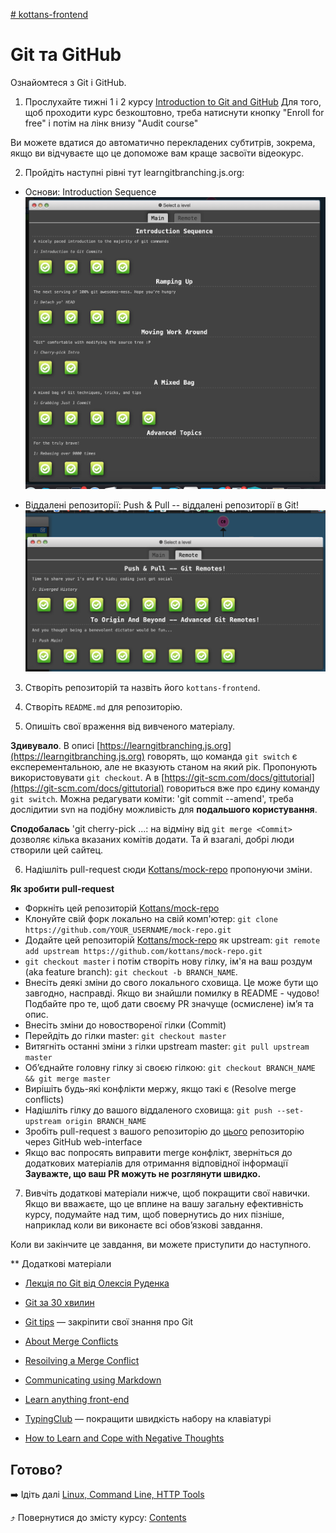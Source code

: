 [ # kottans-frontend](https://github.com/kottans/frontend/blob/2022_UA/tasks/git-intro.md)

# Git та GitHub

Ознайомтеся з Git і GitHub.

1. Прослухайте тижні 1 і 2 курсу [Introduction to Git and GitHub](https://www.coursera.org/learn/introduction-git-github)
Для того, щоб проходити курс безкоштовно, треба натиснути кнопку "Enroll for free" і потім на лінк внизу "Audit course"

Ви можете вдатися до автоматично перекладених субтитрів, зокрема, якщо ви відчуваєте що це допоможе вам краще засвоїти відеокурс.

2. Пройдіть наступні рівні тут learngitbranching.js.org:

  - Основи: Introduction Sequence
![Introduction Sequence](https://github.com/ValeriiZa/kottans-frontend/blob/019c55fde9ec9bbf306033b6d05c4e6ebc1a6fae/Screenshot%202022-08-03%20at%2023.03.15.png)

  - Віддалені репозиторії: Push & Pull -- віддалені репозиторії в Git!
![Push & Pull -- Git Remotes!](./Screenshot%202022-08-04%20at%2020.07.24.png)

3. Створіть репозиторій та назвіть його `kottans-frontend`.

4. Створіть `README.md` для репозиторію.

5. Опишіть свої враження від вивченого матеріалу.

**Здивувало**. В описі [https://learngitbranching.js.org](https://learngitbranching.js.org) говорять, що команда `git switch` є експерементальною, але не вказують станом на який рік. Пропонують використовувати `git checkout`. 
А в [https://git-scm.com/docs/gittutorial](https://git-scm.com/docs/gittutorial) говориться вже про єдину команду `git switch`.
Можна редагувати коміти: 'git commit --amend', треба дослідитии svn на подібну можливість для **подальшого користування**.

**Сподобалась** 'git cherry-pick <Commit1> <Commit2> ...: на відміну від `git merge <Commit>` дозволяє кілька вказаних комітів додати.
Та й взагалі, добрі люди створили цей сайтец.


6. Надішліть pull-request сюди [Kottans/mock-repo](https://github.com/Kottans/mock-repo) пропонуючи зміни.

  **Як зробити pull-request**

  - Форкніть цей репозиторій [Kottans/mock-repo](https://github.com/Kottans/mock-repo)
  - Клонуйте свій форк локально на свій комп'ютер: `git clone https://github.com/YOUR_USERNAME/mock-repo.git`
  - Додайте цей репозиторій [Kottans/mock-repo](https://github.com/Kottans/mock-repo) як upstream: `git remote add upstream https://github.com/kottans/mock-repo.git`
  - `git checkout master` і потім створіть нову гілку, ім'я на ваш роздум (aka feature branch): `git checkout -b BRANCH_NAME`.
  - Внесіть деякі зміни до свого локального сховища. Це може бути що завгодно, насправді. Якщо ви знайшли помилку в README - чудово! Подбайте про те, щоб дати своєму PR значуще (осмислене) ім’я та опис.
  - Внесіть зміни до новоствореної гілки (Сommit)
  - Перейдіть до гілки master: `git checkout master`
  - Витягніть останні зміни з гілки upstream master: `git pull upstream master`
  - Об’єднайте головну гілку зі своєю гілкою: `git checkout BRANCH_NAME && git merge master`
  - Вирішіть будь-які конфлікти мержу, якщо такі є (Resolve merge conflicts)
  - Надішліть гілку до вашого віддаленого сховища: `git push --set-upstream origin BRANCH_NAME`
  - Зробіть pull-request з вашого репозиторію до [цього](https://github.com/Kottans/mock-repo) репозиторію через GitHub web-interface
  - Якщо вас попросять виправити merge конфлікт, зверніться до додаткових матеріалів для отримання відповідної інформації
**Зауважте, що ваш PR можуть не розглянути швидко.**

7. Вивчіть додаткові матеріали нижче, щоб покращити свої навички. Якщо ви вважаєте, що це вплине на вашу загальну ефективність курсу, подумайте над тим, щоб повернутись до них пізніше, наприклад коли ви виконаєте всі обов’язкові завдання.

Коли ви закінчите це завдання, ви можете приступити до наступного.

** Додаткові матеріали

 - [Лекція по Git від Олексія Руденка](https://www.youtube.com/playlist?list=PLS8sEUxbfFY9MnPIFPTNlaS5xX7P5Ge-5)

 - [Git за 30 хвилин](https://codeguida.com/post/453)

 - [Git tips](http://sixrevisions.com/web-development/git-tips/) — закріпити свої знання про Git

 - [About Merge Conflicts](https://docs.github.com/en/free-pro-team@latest/github/collaborating-with-issues-and-pull-requests/about-merge-conflicts)

 - [Resoilving a Merge Conflict](https://docs.github.com/en/free-pro-team@latest/github/collaborating-with-issues-and-pull-requests/resolving-a-merge-conflict-using-the-command-line)

 - [Communicating using Markdown](https://lab.github.com/githubtraining/communicating-using-markdown)

 - [Learn anything front-end](https://learn-anything.xyz/web-development/front-end)

 - [TypingClub](https://www.typingclub.com/) — покращити швидкість набору на клавіатурі

 - [How to Learn and Cope with Negative Thoughts](https://guides.hexlet.io/learning/)

## Готово?

➡️ Ідіть далі [Linux, Command Line, HTTP Tools](https://github.com/kottans/frontend/blob/2022_UA/tasks/linux-cli-http.md)

⤴️ Повернутися до змісту курсу: [Contents](https://github.com/kottans/frontend/blob/2022_UA/contents.md)

